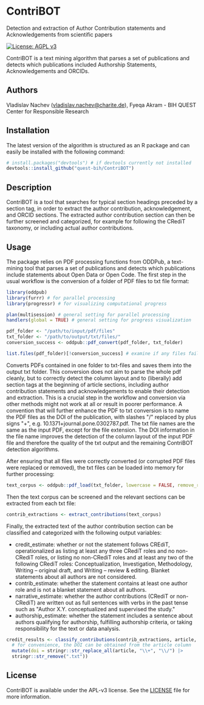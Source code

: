# ContriBOT
Detection and extraction of Author Contribution statements and Acknowledgements from scientific papers

[![License: AGPL v3](https://img.shields.io/badge/License-AGPL_v3-blue.svg)](https://www.gnu.org/licenses/agpl-3.0)


ContriBOT is a text mining algorithm that parses a set of publications and detects
which publications included Authorship Statements, Acknowledgements and ORCIDs.


## Authors

Vladislav Nachev (vladislav.nachev@charite.de), Fyeqa Akram - BIH QUEST Center for Responsible Research

## Installation

The latest version of the algorithm is structured as an R package and can easily be installed with the following command:

``` r
# install.packages("devtools") # if devtools currently not installed
devtools::install_github("quest-bih/ContriBOT")
```

## Description

ContriBOT is a tool that searches for typical section headings preceded by
a section tag, in order to extract the author contribution, acknowledgement,
and ORCID sections. The extracted author contribution section can then be
further screened and categorized, for example for following the CRediT taxonomy,
or including actual author contributions.


## Usage

The package relies on PDF processing functions from ODDPub, a text-mining tool
that parses a set of publications and detects which publications include
statements about Open Data or Open Code. The first step in the usual workflow
is the conversion of a folder of PDF files to txt file format:

``` r
library(oddpub)
library(furrr) # for parallel processing
library(progressr) # for visualizing computational progress

plan(multisession) # general setting for parallel processing
handlers(global = TRUE) # general setting for progress visualization

pdf_folder <- "/path/to/input/pdf/files"
txt_folder <- "/path/to/output/txt/files/"
conversion_success <- oddpub::pdf_convert(pdf_folder, txt_folder)

list.files(pdf_folder)[!conversion_success] # examine if any files failed to convert
```

Converts PDFs contained in one folder to txt-files and saves them into the output txt folder.
This conversion does not aim to parse the whole pdf cleanly, but to correctly detect
the column layout and to (liberally) add section tags at the beginning of article sections,
including author contribution statements and acknowledgements to enable their detection
and extraction. This is a crucial step in the workflow and conversion via other methods
might not work at all or result in poorer performance.
A convention that will further enhance the PDF to txt conversion is to name the PDF files
as the DOI of the publication, with slashes "/" replaced by plus signs "+",
e.g. 10.1371+journal.pone.0302787.pdf. The txt file names are the same as the input PDF,
except for the file extension. The DOI information in the file name improves
the detection of the column layout of the input PDF file and therefore the quality of
the txt output and the remaining ContriBOT detection algorithms.

After ensuring that all files were correctly converted (or corrupted PDF files were
replaced or removed), the txt files can be loaded into memory for further processing:

```r
text_corpus <- oddpub::pdf_load(txt_folder, lowercase = FALSE, remove_regex = NULL)
```

Then the text corpus can be screened and the relevant sections can be extracted from
each txt file:

```r
contrib_extractions <- extract_contributions(text_corpus)
```

Finally, the extracted text of the author contribution section can be classified
and categorized with the following output variables:  

 - credit_estimate: whether or not the statement follows CREdiT, operationalized as
 listing at least any three CRediT roles and no non-CRediT roles, or listing 
 no non-CRediT roles and at least any two of the following CRediT roles:
 Conceptualization, Investigation, Methodology, Writing – original draft,
 and Writing – review & editing. Blanket statements about all authors are not considered.  
 - contrib_estimate: whether the statement contains at least one author role and is not
 a blanket statement about all authors.  
 - narrative_estimate: whether the author contributions (CRediT or non-CRediT) are
 written out as full sentences with verbs in the past tense such as 
 "Author X.Y. conceptualized and supervised the study."  
 - authorship_estimate: whether the statement includes a sentence about authors 
 qualifying for authorship, fulfilling authorship criteria, or taking responsibility for
 the text or data analysis.  

```r
credit_results <- classify_contributions(contrib_extractions, article, contrib_statement) |>
  # for convenience, the DOI can be obtained from the article column
  mutate(doi = stringr::str_replace_all(article, "\\+", "\\/") |> 
  stringr::str_remove(".txt"))
```

## License

ContriBOT is available under the APL-v3 license.
See the [LICENSE](https://github.com/quest-bih/ContriBOT/blob/master/LICENSE) file for more
information.
